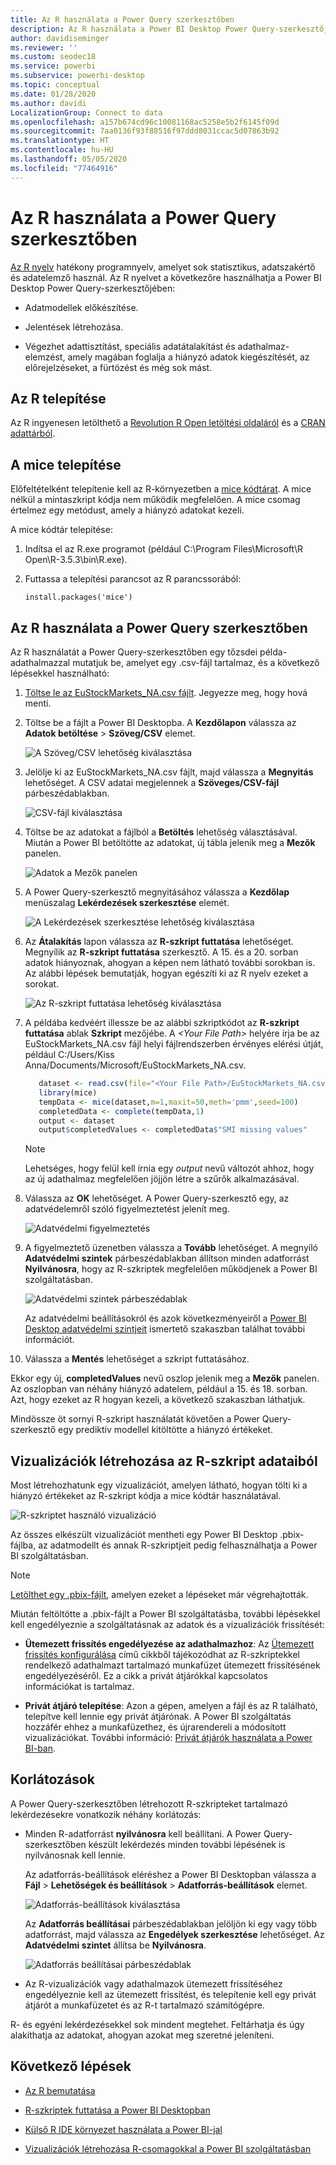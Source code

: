 ```yaml
---
title: Az R használata a Power Query szerkesztőben
description: Az R használata a Power BI Desktop Power Query-szerkesztőjében speciális elemzésekhez.
author: davidiseminger
ms.reviewer: ''
ms.custom: seodec18
ms.service: powerbi
ms.subservice: powerbi-desktop
ms.topic: conceptual
ms.date: 01/28/2020
ms.author: davidi
LocalizationGroup: Connect to data
ms.openlocfilehash: a157b674cd96c10081168ac5258e5b2f6145f09d
ms.sourcegitcommit: 7aa0136f93f88516f97ddd8031ccac5d07863b92
ms.translationtype: HT
ms.contentlocale: hu-HU
ms.lasthandoff: 05/05/2020
ms.locfileid: "77464916"
---
```

# <a name="use-r-in-power-query-editor"></a>Az R használata a Power Query szerkesztőben

[Az R nyelv](https://mran.microsoft.com/documents/what-is-r) hatékony programnyelv, amelyet sok statisztikus, adatszakértő és adatelemző használ. Az R nyelvet a következőre használhatja a Power BI Desktop Power Query-szerkesztőjében:

* Adatmodellek előkészítése.

* Jelentések létrehozása.

* Végezhet adattisztítást, speciális adatátalakítást és adathalmaz-elemzést, amely magában foglalja a hiányzó adatok kiegészítését, az előrejelzéseket, a fürtözést és még sok mást.  

## <a name="install-r"></a>Az R telepítése

Az R ingyenesen letölthető a [Revolution R Open letöltési oldaláról](https://mran.revolutionanalytics.com/download/) és a [CRAN adattárból](https://cran.r-project.org/bin/windows/base/).

## <a name="install-mice"></a>A mice telepítése

Előfeltételként telepítenie kell az R-környezetben a [mice kódtárat](https://www.rdocumentation.org/packages/mice/versions/3.5.0/topics/mice). A mice nélkül a mintaszkript kódja nem működik megfelelően. A mice csomag értelmez egy metódust, amely a hiányzó adatokat kezeli.

A mice kódtár telepítése:

1. Indítsa el az R.exe programot (például C:\Program Files\Microsoft\R Open\R-3.5.3\bin\R.exe).  

2. Futtassa a telepítési parancsot az R parancssorából:

   ``` 
   install.packages('mice') 
   ```

## <a name="use-r-in-power-query-editor"></a>Az R használata a Power Query szerkesztőben

Az R használatát a Power Query-szerkesztőben egy tőzsdei példa-adathalmazzal mutatjuk be, amelyet egy .csv-fájl tartalmaz, és a következő lépésekkel használható:

1. [Töltse le az EuStockMarkets_NA.csv fájlt](https://download.microsoft.com/download/F/8/A/F8AA9DC9-8545-4AAE-9305-27AD1D01DC03/EuStockMarkets_NA.csv). Jegyezze meg, hogy hová menti.

1. Töltse be a fájlt a Power BI Desktopba. A **Kezdőlapon** válassza az **Adatok betöltése** > **Szöveg/CSV** elemet.

   ![A Szöveg/CSV lehetőség kiválasztása](media/desktop-r-in-query-editor/r-in-query-editor_1.png)

1. Jelölje ki az EuStockMarkets_NA.csv fájlt, majd válassza a **Megnyitás** lehetőséget. A CSV adatai megjelennek a **Szöveges/CSV-fájl** párbeszédablakban.

   ![CSV-fájl kiválasztása](media/desktop-r-in-query-editor/r-in-query-editor_2.png)

1. Töltse be az adatokat a fájlból a **Betöltés** lehetőség választásával. Miután a Power BI betöltötte az adatokat, új tábla jelenik meg a **Mezők** panelen.

   ![Adatok a Mezők panelen](media/desktop-r-in-query-editor/r-in-query-editor_3.png)

1. A Power Query-szerkesztő megnyitásához válassza a **Kezdőlap** menüszalag **Lekérdezések szerkesztése** elemét.

   ![A Lekérdezések szerkesztése lehetőség kiválasztása](media/desktop-r-in-query-editor/r-in-query-editor_4.png)

1. Az **Átalakítás** lapon válassza az **R-szkript futtatása** lehetőséget. Megnyílik az **R-szkript futtatása** szerkesztő. A 15. és a 20. sorban adatok hiányoznak, ahogyan a képen nem látható további sorokban is. Az alábbi lépések bemutatják, hogyan egészíti ki az R nyelv ezeket a sorokat.

   ![Az R-szkript futtatása lehetőség kiválasztása](media/desktop-r-in-query-editor/r-in-query-editor_5d.png)

1. A példába kedvéért illessze be az alábbi szkriptkódot az **R-szkript futtatása** ablak **Szkript** mezőjébe. A *&lt;Your File Path&gt;* helyére írja be az EuStockMarkets_NA.csv fájl helyi fájlrendszerben érvényes elérési útját, például C:/Users/Kiss Anna/Documents/Microsoft/EuStockMarkets_NA.csv.

    ```r
       dataset <- read.csv(file="<Your File Path>/EuStockMarkets_NA.csv", header=TRUE, sep=",")
       library(mice)
       tempData <- mice(dataset,m=1,maxit=50,meth='pmm',seed=100)
       completedData <- complete(tempData,1)
       output <- dataset
       output$completedValues <- completedData$"SMI missing values"
    ```

    > [!NOTE]
    > Lehetséges, hogy felül kell írnia egy *output* nevű változót ahhoz, hogy az új adathalmaz megfelelően jöjjön létre a szűrők alkalmazásával.

7. Válassza az **OK** lehetőséget. A Power Query-szerkesztő egy, az adatvédelemről szóló figyelmeztetést jelenít meg.

   ![Adatvédelmi figyelmeztetés](media/desktop-r-in-query-editor/r-in-query-editor_6.png)
8. A figyelmeztető üzenetben válassza a **Tovább** lehetőséget. A megnyíló **Adatvédelmi szintek** párbeszédablakban állítson minden adatforrást **Nyilvánosra**, hogy az R-szkriptek megfelelően működjenek a Power BI szolgáltatásban. 

   ![Adatvédelmi szintek párbeszédablak](media/desktop-r-in-query-editor/r-in-query-editor_7.png)

   Az adatvédelmi beállításokról és azok következményeiről a [Power BI Desktop adatvédelmi szintjeit](desktop-privacy-levels.md) ismertető szakaszban találhat további információt.

 9. Válassza a **Mentés** lehetőséget a szkript futtatásához. 

   Ekkor egy új, **completedValues** nevű oszlop jelenik meg a **Mezők** panelen. Az oszlopban van néhány hiányzó adatelem, például a 15. és 18. sorban. Azt, hogy ezeket az R hogyan kezeli, a következő szakaszban láthatjuk.

   Mindössze öt sornyi R-szkript használatát követően a Power Query-szerkesztő egy prediktív modellel kitöltötte a hiányzó értékeket.

## <a name="create-visuals-from-r-script-data"></a>Vizualizációk létrehozása az R-szkript adataiból

Most létrehozhatunk egy vizualizációt, amelyen látható, hogyan tölti ki a hiányzó értékeket az R-szkript kódja a mice kódtár használatával.

![R-szkriptet használó vizualizáció](media/desktop-r-in-query-editor/r-in-query-editor_8a.png)

Az összes elkészült vizualizációt mentheti egy Power BI Desktop .pbix-fájlba, az adatmodellt és annak R-szkriptjeit pedig felhasználhatja a Power BI szolgáltatásban.

> [!NOTE]
> [Letölthet egy .pbix-fájlt](https://download.microsoft.com/download/F/8/A/F8AA9DC9-8545-4AAE-9305-27AD1D01DC03/Complete%20Values%20with%20R%20in%20PQ.pbix), amelyen ezeket a lépéseket már végrehajtották.

Miután feltöltötte a .pbix-fájlt a Power BI szolgáltatásba, további lépésekkel kell engedélyeznie a szolgáltatásnak az adatok és a vizualizációk frissítését:  

* **Ütemezett frissítés engedélyezése az adathalmazhoz**: Az [Ütemezett frissítés konfigurálása](refresh-scheduled-refresh.md) című cikkből tájékozódhat az R-szkriptekkel rendelkező adathalmazt tartalmazó munkafüzet ütemezett frissítésének engedélyezéséről. Ez a cikk a privát átjárókkal kapcsolatos információkat is tartalmaz.

* **Privát átjáró telepítése**: Azon a gépen, amelyen a fájl és az R található, telepítve kell lennie egy privát átjárónak. A Power BI szolgáltatás hozzáfér ehhez a munkafüzethez, és újrarendereli a módosított vizualizációkat. További információ: [Privát átjárók használata a Power BI-ban](service-gateway-personal-mode.md).

## <a name="limitations"></a>Korlátozások

A Power Query-szerkesztőben létrehozott R-szkripteket tartalmazó lekérdezésekre vonatkozik néhány korlátozás:

* Minden R-adatforrást **nyilvánosra** kell beállítani. A Power Query-szerkesztőben készült lekérdezés minden további lépésének is nyilvánosnak kell lennie. 

   Az adatforrás-beállítások eléréshez a Power BI Desktopban válassza a **Fájl** > **Lehetőségek és beállítások** > **Adatforrás-beállítások** elemet.

   ![Adatforrás-beállítások kiválasztása](media/desktop-r-in-query-editor/r-in-query-editor_9.png)

   Az **Adatforrás beállításai** párbeszédablakban jelöljön ki egy vagy több adatforrást, majd válassza az **Engedélyek szerkesztése** lehetőséget. Az **Adatvédelmi szintet** állítsa be **Nyilvánosra**.

   ![Adatforrás beállításai párbeszédablak](media/desktop-r-in-query-editor/r-in-query-editor_10.png)  
  
* Az R-vizualizációk vagy adathalmazok ütemezett frissítéséhez engedélyeznie kell az ütemezett frissítést, és telepítenie kell egy privát átjárót a munkafüzetet és az R-t tartalmazó számítógépre. 

R- és egyéni lekérdezésekkel sok mindent megtehet. Feltárhatja és úgy alakíthatja az adatokat, ahogyan azokat meg szeretné jeleníteni.

## <a name="next-steps"></a>Következő lépések

* [Az R bemutatása](https://mran.microsoft.com/documents/what-is-r) 

* [R-szkriptek futtatása a Power BI Desktopban](desktop-r-scripts.md) 

* [Külső R IDE környezet használata a Power BI-jal](desktop-r-ide.md) 

* [Vizualizációk létrehozása R-csomagokkal a Power BI szolgáltatásban](service-r-packages-support.md)
